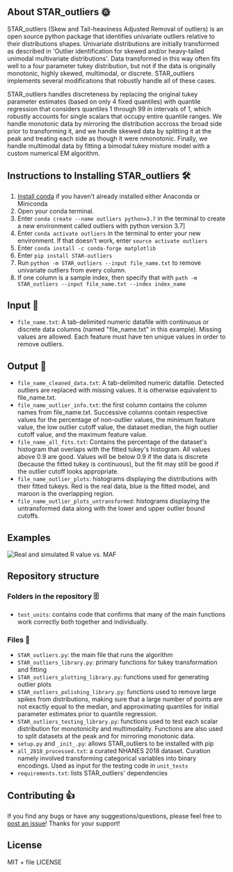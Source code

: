 ## About STAR_outliers :sun_with_face:

STAR_outliers (Skew and Tail-heaviness Adjusted Removal of outliers) is an open source python package that identifies univariate outliers relative to their distributions shapes. Univariate distributions are initially transformed as described in 'Outlier identification for skewed and/or heavy-tailed unimodal multivariate distributions'. Data transformed in this way often fits well to a four parameter tukey distribution, but not if the data is originally monotonic, highly skewed, multimodal, or discrete. STAR_outliers implements several modifications that robustly handle all of these cases.

STAR_outliers handles discreteness by replacing the original tukey parameter estimates (based on only 4 fixed quantiles) with quantile regression that considers quantiles 1 through 99 in intervals of 1, which robustly accounts for single scalars that occupy entire quantile ranges. We handle monotonic data by mirroring the distribution accross the broad side prior to transforming it, and we handle skewed data by splitting it at the peak and treating each side as though it were nmonotonic. Finally, we handle multimodal data by fitting a bimodal tukey mixture model with a custom numerical EM algorithm. 

## Instructions to Installing STAR_outliers :hammer_and_wrench:

1. [Install conda](https://docs.conda.io/en/latest/miniconda.html) if you haven't already installed either Anaconda or Miniconda
2. Open your conda terminal. 
3. Enter ```conda create --name outliers python=3.7``` in the terminal to create a new environment called outliers with python version 3.7]
4. Enter ```conda activate outliers``` in the terminal to enter your new environment. If that doesn't work, enter ```source activate outliers```
5. Enter ```conda install -c conda-forge matplotlib```
6. Enter ```pip install STAR-outliers```
7. Run ```python -m STAR_outliers --input file_name.txt``` to remove univariate outliers from every column.
8. If one column is a sample index, then specify that with ```path -m STAR_outliers --input file_name.txt --index index_name```

## Input :turkey:

  * `file_name.txt`: A tab-delimited numeric datafile with continuous or discrete data columns (named "file_name.txt" in this example). Missing values are allowed. Each feature must have ten unique values in order to remove outliers. 

## Output :poultry_leg:

  * `file_name_cleaned_data.txt`: A tab-delimited numeric datafile. Detected outliers are replaced with missing values. It is otherwise equivalent to 
file_name.txt. 
  * `file_name_outlier_info.txt`: the first column contains the column names from file_name.txt. Successive columns contain respective values for the percentage of non-outlier values,	the minimum feature value,	the low outlier cutoff value, the dataset	median, the high outlier cutoff value, and the	maximum feature value.
  * `file_name_all_fits.txt`: Contains the percentage of the dataset's histogram that overlaps with the fitted tukey's histogram. All values above 0.9 are good. Values will be below 0.9 if the data is discrete (because the fitted tukey is continuous), but the fit may still be good if the outlier cutoff looks appropriate. 
  * `file_name_outlier_plots`: histograms displaying the distributions with their fitted tukeys. Red is the real data, blue is the fitted model, and maroon is the overlapping region. 
  * `file_name_outlier_plots_untransformed`: histograms displaying the untransformed data along with the lower and upper outlier bound cutoffs. 

## Examples

![Real and simulated R value vs. MAF](images/r_maf_ACB.png)

## Repository structure

### Folders in the repository :file_cabinet:

  * `test_units`: contains code that confirms that many of the main functions work correctly both together and individually. 

### Files :file_folder:

  * `STAR_outliers.py`: the main file that runs the algorithm
  * `STAR_outliers_library.py`: primary functions for tukey transformation and fitting
  * `STAR_outliers_plotting_library.py`: functions used for generating outlier plots
  * `STAR_outliers_polishing_library.py`: functions used to remove large spikes from distributions, making sure that a large number of points are not exactly equal to the median, and approximating quantiles for initial parameter estimates prior to quantile regression. 
  * `STAR_outliers_testing_library.py`: functions used to test each scalar distribution for monotonicity and multimodality. Functions are also used to split datasets at the peak and for mirroring monotonic data.
  * `setup.py` and `_init_.py`: allows STAR_outliers to be installed with pip
  * `all_2018_processed.txt`: a curated NHANES 2018 dataset. Curation namely involved transforming categorical variables into binary encodings. Used as input for the testing code in `unit_tests`
  * `requirements.txt`: lists STAR_outliers' dependencies
  
## Contributing :thumbsup:
If you find any bugs or have any suggestions/questions, please feel free to [post an issue](https://github.com/EpistasisLab/STAR_outliers/issues/new)! 
Thanks for your support!

## License
MIT + file LICENSE
